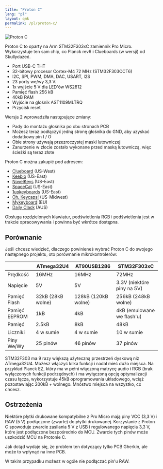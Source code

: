 ```yaml
---
title: "Proton C"
lang: "pl"
layout: qmk
permalink: /pl/proton-c/
---
```


<img src="https://i.imgur.com/GdsN1Rd.jpg" alt="Proton C" />

Proton C to oparty na Arm STM32F303xC zamiennik Pro Micro. Wykorzystuje ten sam chip, co Planck rev6 i Clueboards (w wersji) od Skullydazed.

* Port USB-C THT
* 32-bitowy procesor Cortex-M4 72 MHz (STM32F303CCT6)
* I2C, SPI, PWM, DMA, DAC, USART, I2S
* 23 porty we/wy 3,3 V.
* 1x wyjście 5 V dla LED'ów WS2812
* Pamięć flash 256 kB
* 40kB RAM
* Wyjście na głośnik AST1109MLTRQ
* Przycisk reset

Wersja 2 wprowadziła następujące zmiany:

* Pady do montażu głośnika po obu stronach PCB
* Możesz teraz podłączyć jedną stronę głośnika do GND, aby uzyskać dodatkowy pin I / O
* Obie strony używają przezroczystej maski lutowniczej
* Zanurzenie w złocie zostało wykonane przed maską lutowniczą, więc ścieżki są teraz złote

Proton C można zakupić pod adresem:

* [Clueboard](https://clueboard.co/parts/qmk-proton-c) (US-West)
* [Keebio](https://keeb.io/products/qmk-proton-c) (US-East)
* [NovelKeys](https://novelkeys.xyz/products/qmk-proton-c) (US-East)
* [SpaceCat](https://spacecat.design/products/proton-c-by-qmk) (US-East)
* [1upkeyboards](https://www.1upkeyboards.com/shop/controllers/qmk-proton-c/) (US-East)
* [Oh, Keycaps!](https://ohkeycaps.com/products/proton-c) (US-Midwest)
* [Mykeyboard](https://mykeyboard.eu/catalogue/qmk-proton-c-rev-2_1246/) (EU)
* [Daily Clack](https://dailyclack.com/products/qmk-proton-c) (AUS)

Obsługa rozdzielonych klawiatur, podświetlenia RGB i podświetlenia jest w trakcie opracowywania i powinna być wkrótce dostępna.

## Porównanie

Jeśli chcesz wiedzieć, dlaczego powinieneś wybrać Proton C do swojego następnego projektu, oto porównanie mikrokontrolerów:

&nbsp;       |ATmega32U4        |AT90USB1286         |STM32F303xC                   |
-------------|------------------|--------------------|------------------------------|
Prędkość     |16MHz             |16MHz               |72MHz                         |
Napięcie     |5V                |5V                  |3.3V (niektóre piny na 5V)    |
Pamięć Flash |32kB (28kB wolne) |128kB (120kB wolne) |256kB (248kB wolne)           |
Pamięć EEPROM|1kB               |4kB                 |4kB (emulowane we flash'u)    |
Pamięć       |2.5kB             |8kB                 |48kB                          |
Liczniki     |4 w sumie         |4 w sumie           |10 w sumie                    |
Piny We/Wy   |25 pinów          |46 pinów            |37 pinów                      |

STM32F303 ma 9 razy większą użyteczną przestrzeń dyskową niż ATmega32U4. Możesz włączyć kilka funkcji i nadal mieć dużo miejsca. Na przykład Planck EZ, który ma w pełni włączoną matrycę audio i RGB (brak wyłączonych funkcji podrzędnych) i ma wyłączoną opcję optymalizacji czasu łącza, wykorzystuje 45kB oprogramowania układowego, wciąż pozostawiając 200kB + wolnego. Mnóstwo miejsca na wszystko, co chcesz.

## Ostrzeżenia

Niektóre płytki drukowane kompatybilne z Pro Micro mają piny VCC (3,3 V) i RAW (5 V) podłączone (zwarte) do płytki drukowanej. Korzystanie z Proton C spowoduje zwarcie zasilania 5 V z USB i regulowanego napięcia 3,3 V, które jest podłączone bezpośrednio do MCU. Zwarcie tych pinów może uszkodzić MCU na Protonie C.

Jak dotąd wydaje się, że problem ten dotyczący tylko PCB Gherkin, ale może to wpłynąć na inne PCB.

W takim przypadku możesz w ogóle nie podłączać pin'u RAW.
